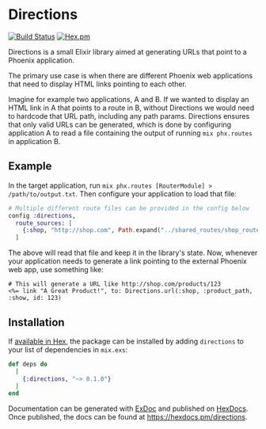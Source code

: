 # Directions

[![Build Status](https://github.com/Multiverse-io/directions/actions/workflows/ci.yml/badge.svg)](https://github.com/Multiverse-io/directions/actions)
[![Hex.pm](https://img.shields.io/hexpm/v/directions.svg)](https://hex.pm/packages/directions)

Directions is a small Elixir library aimed at generating URLs that point to a Phoenix application.

The primary use case is when there are different Phoenix web applications that need to display HTML links pointing to each other.

Imagine for example two applications, A and B. If we wanted to display an HTML link in A that points to a route in B, without Directions we would need to hardcode that URL path, including any path params. Directions ensures that only valid URLs can be generated, which is done by configuring application A to read a file containing the output of running `mix phx.routes` in application B.

## Example

In the target application, run `mix phx.routes [RouterModule] > /path/to/output.txt`. Then configure your application to load that file:

```elixir
# Multiple different route files can be provided in the config below
config :directions,
  route_sources: [
    {:shop, "http://shop.com", Path.expand("../shared_routes/shop_routes.txt", __DIR__)}
  ]
```

The above will read that file and keep it in the library's state. Now, whenever your application needs to generate a link pointing to the external Phoenix web app, use something like:

```
# This will generate a URL like http://shop.com/products/123
<%= link "A Great Product!", to: Directions.url(:shop, :product_path, :show, id: 123)
```

## Installation

If [available in Hex](https://hex.pm/docs/publish), the package can be installed
by adding `directions` to your list of dependencies in `mix.exs`:

```elixir
def deps do
  [
    {:directions, "~> 0.1.0"}
  ]
end
```

Documentation can be generated with [ExDoc](https://github.com/elixir-lang/ex_doc)
and published on [HexDocs](https://hexdocs.pm). Once published, the docs can
be found at <https://hexdocs.pm/directions>.

